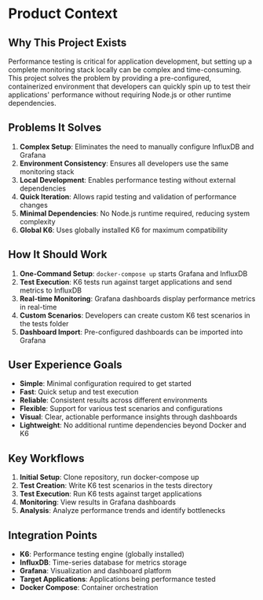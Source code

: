 # Product Context

## Why This Project Exists
Performance testing is critical for application development, but setting up a complete monitoring stack locally can be complex and time-consuming. This project solves the problem by providing a pre-configured, containerized environment that developers can quickly spin up to test their applications' performance without requiring Node.js or other runtime dependencies.

## Problems It Solves
1. **Complex Setup**: Eliminates the need to manually configure InfluxDB and Grafana
2. **Environment Consistency**: Ensures all developers use the same monitoring stack
3. **Local Development**: Enables performance testing without external dependencies
4. **Quick Iteration**: Allows rapid testing and validation of performance changes
5. **Minimal Dependencies**: No Node.js runtime required, reducing system complexity
6. **Global K6**: Uses globally installed K6 for maximum compatibility

## How It Should Work
1. **One-Command Setup**: `docker-compose up` starts Grafana and InfluxDB
2. **Test Execution**: K6 tests run against target applications and send metrics to InfluxDB
3. **Real-time Monitoring**: Grafana dashboards display performance metrics in real-time
4. **Custom Scenarios**: Developers can create custom K6 test scenarios in the tests folder
5. **Dashboard Import**: Pre-configured dashboards can be imported into Grafana

## User Experience Goals
- **Simple**: Minimal configuration required to get started
- **Fast**: Quick setup and test execution
- **Reliable**: Consistent results across different environments
- **Flexible**: Support for various test scenarios and configurations
- **Visual**: Clear, actionable performance insights through dashboards
- **Lightweight**: No additional runtime dependencies beyond Docker and K6

## Key Workflows
1. **Initial Setup**: Clone repository, run docker-compose up
2. **Test Creation**: Write K6 test scenarios in the tests directory
3. **Test Execution**: Run K6 tests against target applications
4. **Monitoring**: View results in Grafana dashboards
5. **Analysis**: Analyze performance trends and identify bottlenecks

## Integration Points
- **K6**: Performance testing engine (globally installed)
- **InfluxDB**: Time-series database for metrics storage
- **Grafana**: Visualization and dashboard platform
- **Target Applications**: Applications being performance tested
- **Docker Compose**: Container orchestration
